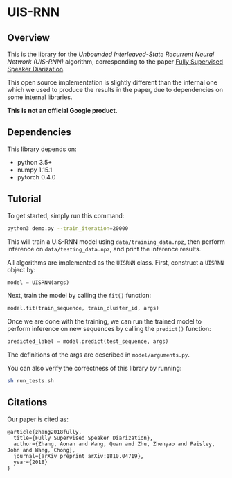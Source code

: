 # UIS-RNN

## Overview

This is the library for the
*Unbounded Interleaved-State Recurrent Neural Network (UIS-RNN)* algorithm,
corresponding to the paper
[Fully Supervised Speaker Diarization](https://arxiv.org/abs/1810.04719).

This open source implementation is slightly different than the internal one
which we used to produce the results in the paper, due to dependencies on
some internal libraries.

**This is not an official Google product.**

## Dependencies

This library depends on:

* python 3.5+
* numpy 1.15.1
* pytorch 0.4.0

## Tutorial

To get started, simply run this command:

```bash
python3 demo.py --train_iteration=20000
```

This will train a UIS-RNN model using `data/training_data.npz`,
then perform inference on `data/testing_data.npz`, and print the
inference results.

All algorithms are implemented as the `UISRNN` class. First, construct a
`UISRNN` object by:

```python
model = UISRNN(args)
```

Next, train the model by calling the `fit()` function:

```python
model.fit(train_sequence, train_cluster_id, args)
```

Once we are done with the training, we can run the trained model to perform
inference on new sequences by calling the `predict()` function:

```python
predicted_label = model.predict(test_sequence, args)
```

The definitions of the args are described in `model/arguments.py`.

You can also verify the correctness of this library by running:

```bash
sh run_tests.sh
```

## Citations

Our paper is cited as:

```
@article{zhang2018fully,
  title={Fully Supervised Speaker Diarization},
  author={Zhang, Aonan and Wang, Quan and Zhu, Zhenyao and Paisley, John and Wang, Chong},
  journal={arXiv preprint arXiv:1810.04719},
  year={2018}
}
```
